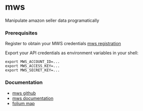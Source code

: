 # mws
Manipulate amazon seller data programatically
### Prerequisites<br/>
Register to obtain your MWS credentials [mws registration](https://docs.developer.amazonservices.com/en_US/dev_guide/DG_Registering.html)<br/>

Export your API credentials as environment variables in your shell:<br/>
```
export MWS_ACCOUNT_ID=...
export MWS_ACCESS_KEY=...
export MWS_SECRET_KEY=...
```
### Documentation<br/>
* [mws github](https://github.com/python-amazon-mws/python-amazon-mws)
* [mws documentation](http://docs.developer.amazonservices.com/en_UK/dev_guide/index.html)
* [folium map](https://morioh.com/p/d896544d6977)
